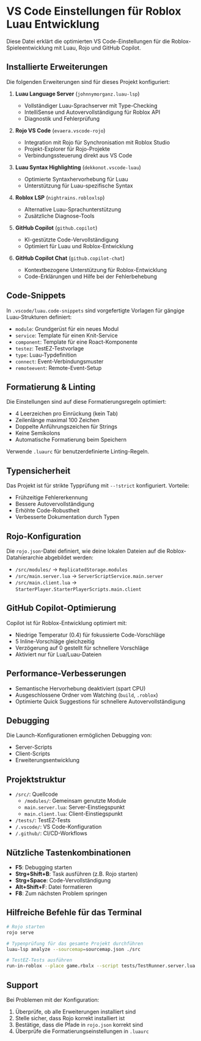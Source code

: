 # VS Code Einstellungen für Roblox Luau Entwicklung

Diese Datei erklärt die optimierten VS Code-Einstellungen für die Roblox-Spieleentwicklung mit Luau, Rojo und GitHub Copilot.

## Installierte Erweiterungen

Die folgenden Erweiterungen sind für dieses Projekt konfiguriert:

1. **Luau Language Server** (`johnnymorganz.luau-lsp`)
   - Vollständiger Luau-Sprachserver mit Type-Checking
   - IntelliSense und Autovervollständigung für Roblox API
   - Diagnostik und Fehlerprüfung

2. **Rojo VS Code** (`evaera.vscode-rojo`)
   - Integration mit Rojo für Synchronisation mit Roblox Studio
   - Projekt-Explorer für Rojo-Projekte
   - Verbindungssteuerung direkt aus VS Code

3. **Luau Syntax Highlighting** (`dekkonot.vscode-luau`)
   - Optimierte Syntaxhervorhebung für Luau
   - Unterstützung für Luau-spezifische Syntax

4. **Roblox LSP** (`nightrains.robloxlsp`)
   - Alternative Luau-Sprachunterstützung
   - Zusätzliche Diagnose-Tools

5. **GitHub Copilot** (`github.copilot`)
   - KI-gestützte Code-Vervollständigung
   - Optimiert für Luau und Roblox-Entwicklung

6. **GitHub Copilot Chat** (`github.copilot-chat`)
   - Kontextbezogene Unterstützung für Roblox-Entwicklung
   - Code-Erklärungen und Hilfe bei der Fehlerbehebung

## Code-Snippets

In `.vscode/luau.code-snippets` sind vorgefertigte Vorlagen für gängige Luau-Strukturen definiert:

- `module`: Grundgerüst für ein neues Modul
- `service`: Template für einen Knit-Service
- `component`: Template für eine Roact-Komponente
- `testez`: TestEZ-Testvorlage
- `type`: Luau-Typdefinition
- `connect`: Event-Verbindungsmuster
- `remoteevent`: Remote-Event-Setup

## Formatierung & Linting

Die Einstellungen sind auf diese Formatierungsregeln optimiert:

- 4 Leerzeichen pro Einrückung (kein Tab)
- Zeilenlänge maximal 100 Zeichen
- Doppelte Anführungszeichen für Strings
- Keine Semikolons
- Automatische Formatierung beim Speichern

Verwende `.luaurc` für benutzerdefinierte Linting-Regeln.

## Typensicherheit

Das Projekt ist für strikte Typprüfung mit `--!strict` konfiguriert. Vorteile:

- Frühzeitige Fehlererkennung
- Bessere Autovervollständigung
- Erhöhte Code-Robustheit
- Verbesserte Dokumentation durch Typen

## Rojo-Konfiguration

Die `rojo.json`-Datei definiert, wie deine lokalen Dateien auf die Roblox-Datahierarchie abgebildet werden:

- `/src/modules/` → `ReplicatedStorage.modules`
- `/src/main.server.lua` → `ServerScriptService.main.server`
- `/src/main.client.lua` → `StarterPlayer.StarterPlayerScripts.main.client`

## GitHub Copilot-Optimierung

Copilot ist für Roblox-Entwicklung optimiert mit:

- Niedrige Temperatur (0.4) für fokussierte Code-Vorschläge
- 5 Inline-Vorschläge gleichzeitig
- Verzögerung auf 0 gestellt für schnellere Vorschläge
- Aktiviert nur für Lua/Luau-Dateien

## Performance-Verbesserungen

- Semantische Hervorhebung deaktiviert (spart CPU)
- Ausgeschlossene Ordner vom Watching (`build`, `.roblox`)
- Optimierte Quick Suggestions für schnellere Autovervollständigung

## Debugging

Die Launch-Konfigurationen ermöglichen Debugging von:

- Server-Scripts
- Client-Scripts
- Erweiterungsentwicklung

## Projektstruktur

- `/src/`: Quellcode
  - `/modules/`: Gemeinsam genutzte Module
  - `main.server.lua`: Server-Einstiegspunkt
  - `main.client.lua`: Client-Einstiegspunkt
- `/tests/`: TestEZ-Tests
- `/.vscode/`: VS Code-Konfiguration
- `/.github/`: CI/CD-Workflows

## Nützliche Tastenkombinationen

- **F5**: Debugging starten
- **Strg+Shift+B**: Task ausführen (z.B. Rojo starten)
- **Strg+Space**: Code-Vervollständigung
- **Alt+Shift+F**: Datei formatieren
- **F8**: Zum nächsten Problem springen

## Hilfreiche Befehle für das Terminal

```zsh
# Rojo starten
rojo serve

# Typenprüfung für das gesamte Projekt durchführen
luau-lsp analyze --sourcemap=sourcemap.json ./src

# TestEZ-Tests ausführen
run-in-roblox --place game.rbxlx --script tests/TestRunner.server.lua
```

## Support

Bei Problemen mit der Konfiguration:

1. Überprüfe, ob alle Erweiterungen installiert sind
2. Stelle sicher, dass Rojo korrekt installiert ist
3. Bestätige, dass die Pfade in `rojo.json` korrekt sind
4. Überprüfe die Formatierungseinstellungen in `.luaurc`
